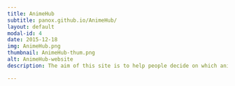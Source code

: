 ```yaml
---
title: AnimeHub
subtitle: panox.github.io/AnimeHub/
layout: default
modal-id: 4
date: 2015-12-18
img: AnimeHub.png
thumbnail: AnimeHub-thum.png
alt: AnimeHub-website
description: The aim of this site is to help people decide on which anime to start watching from the current season and being able to share their decisions with their friends through facebook. When a new anime season starts, people who watch anime have to find somewhere they can go to see the new releases. After they have found which ones are out they have to decide what to watch. Then they have to ask the opinion of their friends. This site tries combines all the tasks in one.

---
```


